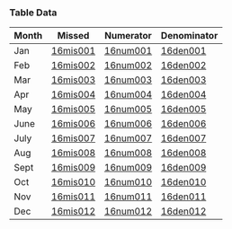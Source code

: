 ### Table Data

Month | Missed | Numerator | Denominator | 
----- | ------ | ----------| ----------- |
Jan|[16mis001](https://github.com/Edward-Yao31/Salud-Y-Vida-Report/blob/master/unique-id-repo/missed/16mis001.md) | [16num001](https://github.com/Edward-Yao31/Salud-Y-Vida-Report/blob/master/unique-id-repo/num/16num001.md) | [16den001](https://github.com/Edward-Yao31/Salud-Y-Vida-Report/blob/master/unique-id-repo/den/16den001.md)
Feb|[16mis002](https://github.com/Edward-Yao31/Salud-Y-Vida-Report/blob/master/unique-id-repo/missed/16mis002.md) | [16num002](https://github.com/Edward-Yao31/Salud-Y-Vida-Report/blob/master/unique-id-repo/num/16num002.md) | [16den002](https://github.com/Edward-Yao31/Salud-Y-Vida-Report/blob/master/unique-id-repo/den/16den002.md)
Mar|[16mis003](https://github.com/Edward-Yao31/Salud-Y-Vida-Report/blob/master/unique-id-repo/missed/16mis003.md) | [16num003](https://github.com/Edward-Yao31/Salud-Y-Vida-Report/blob/master/unique-id-repo/num/16num003.md) | [16den003](https://github.com/Edward-Yao31/Salud-Y-Vida-Report/blob/master/unique-id-repo/den/16den003.md)
Apr|[16mis004](https://github.com/Edward-Yao31/Salud-Y-Vida-Report/blob/master/unique-id-repo/missed/16mis004.md) | [16num004](https://github.com/Edward-Yao31/Salud-Y-Vida-Report/blob/master/unique-id-repo/num/16num004.md) | [16den004](https://github.com/Edward-Yao31/Salud-Y-Vida-Report/blob/master/unique-id-repo/den/16den004.md)
May|[16mis005](https://github.com/Edward-Yao31/Salud-Y-Vida-Report/blob/master/unique-id-repo/missed/16mis005.md) | [16num005](https://github.com/Edward-Yao31/Salud-Y-Vida-Report/blob/master/unique-id-repo/num/16num005.md) | [16den005](https://github.com/Edward-Yao31/Salud-Y-Vida-Report/blob/master/unique-id-repo/den/16den005.md)
June|[16mis006](https://github.com/Edward-Yao31/Salud-Y-Vida-Report/blob/master/unique-id-repo/missed/16mis006.md) | [16num006](https://github.com/Edward-Yao31/Salud-Y-Vida-Report/blob/master/unique-id-repo/num/16num006.md) | [16den006](https://github.com/Edward-Yao31/Salud-Y-Vida-Report/blob/master/unique-id-repo/den/16den006.md)
July|[16mis007](https://github.com/Edward-Yao31/Salud-Y-Vida-Report/blob/master/unique-id-repo/missed/16mis007.md) | [16num007](https://github.com/Edward-Yao31/Salud-Y-Vida-Report/blob/master/unique-id-repo/num/16num007.md) | [16den007](https://github.com/Edward-Yao31/Salud-Y-Vida-Report/blob/master/unique-id-repo/den/16den007.md)
Aug|[16mis008](https://github.com/Edward-Yao31/Salud-Y-Vida-Report/blob/master/unique-id-repo/missed/16mis008.md) | [16num008](https://github.com/Edward-Yao31/Salud-Y-Vida-Report/blob/master/unique-id-repo/num/16num008.md) | [16den008](https://github.com/Edward-Yao31/Salud-Y-Vida-Report/blob/master/unique-id-repo/den/16den008.md)
Sept|[16mis009](https://github.com/Edward-Yao31/Salud-Y-Vida-Report/blob/master/unique-id-repo/missed/16mis009.md) | [16num009](https://github.com/Edward-Yao31/Salud-Y-Vida-Report/blob/master/unique-id-repo/num/16num009.md) | [16den009](https://github.com/Edward-Yao31/Salud-Y-Vida-Report/blob/master/unique-id-repo/den/16den009.md)
Oct|[16mis010](https://github.com/Edward-Yao31/Salud-Y-Vida-Report/blob/master/unique-id-repo/missed/16mis010.md) | [16num010](https://github.com/Edward-Yao31/Salud-Y-Vida-Report/blob/master/unique-id-repo/num/16num010.md) | [16den010](https://github.com/Edward-Yao31/Salud-Y-Vida-Report/blob/master/unique-id-repo/den/16den010.md)
Nov|[16mis011](https://github.com/Edward-Yao31/Salud-Y-Vida-Report/blob/master/unique-id-repo/missed/16mis011.md) | [16num011](https://github.com/Edward-Yao31/Salud-Y-Vida-Report/blob/master/unique-id-repo/num/16num011.md) | [16den011](https://github.com/Edward-Yao31/Salud-Y-Vida-Report/blob/master/unique-id-repo/den/16den011.md)
Dec|[16mis012](https://github.com/Edward-Yao31/Salud-Y-Vida-Report/blob/master/unique-id-repo/missed/16mis012.md) | [16num012](https://github.com/Edward-Yao31/Salud-Y-Vida-Report/blob/master/unique-id-repo/num/16num012.md) | [16den012](https://github.com/Edward-Yao31/Salud-Y-Vida-Report/blob/master/unique-id-repo/den/16den012.md)

